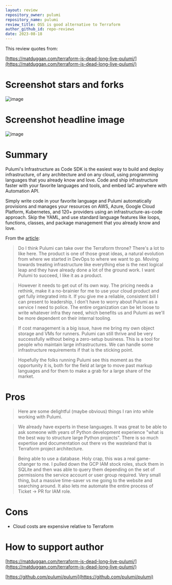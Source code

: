 ```yaml
---
layout: review
repository_owner: pulumi
repository_name: pulumi
review_title: OSS is good alternative to Terraform
author_github_id: repo-reviews
date: 2023-08-18
---
```

This review quotes from:

[https://matduggan.com/terraform-is-dead-long-live-pulumi/](https://matduggan.com/terraform-is-dead-long-live-pulumi/)

# Screenshot stars and forks

![image](https://github.com/repo-reviews/repo-reviews.github.io/assets/135327276/0b8db9cb-6a48-4746-826c-4ae3a7084aea)


# Screenshot headline image

![image](https://github.com/repo-reviews/repo-reviews.github.io/assets/135327276/7f8d0f20-717d-42b2-9120-7e489293c054)

# Summary
Pulumi's Infrastructure as Code SDK is the easiest way to build and deploy infrastructure, of any architecture and on any cloud, using programming languages that you already know and love. Code and ship infrastructure faster with your favorite languages and tools, and embed IaC anywhere with Automation API.

Simply write code in your favorite language and Pulumi automatically provisions and manages your resources on AWS, Azure, Google Cloud Platform, Kubernetes, and 120+ providers using an infrastructure-as-code approach. Skip the YAML, and use standard language features like loops, functions, classes, and package management that you already know and love.


From the [article](https://matduggan.com/terraform-is-dead-long-live-pulumi/):

> Do I think Pulumi can take over the Terraform throne? There's a lot to like here. The product is one of those great ideas, a natural evolution from where we started in DevOps to where we want to go. Moving towards treating infrastructure like everything else is the next logical leap and they have already done a lot of the ground work. I want Pulumi to succeed, I like it as a product.

> However it needs to get out of its own way. The pricing needs a rethink, make it a no-brainier for me to use your cloud product and get fully integrated into it. If you give me a reliable, consistent bill I can present to leadership, I don't have to worry about Pulumi as a service I need to police. The entire organization can be let loose to write whatever infra they need, which benefits us and Pulumi as we'll be more dependent on their internal tooling.

> If cost management is a big issue, have me bring my own object storage and VMs for runners. Pulumi can still thrive and be very successfully without being a zero-setup business. This is a tool for people who maintain large infrastructures. We can handle some infrastructure requirements if that is the sticking point.  

> Hopefully the folks running Pulumi see this moment as the opportunity it is, both for the field at large to move past markup languages and for them to make a grab for a large share of the market.


# Pros

> Here are some delightful (maybe obvious) things I ran into while working with Pulumi.

> We already have experts in these languages. It was great to be able to ask someone with years of Python development experience "what is the best way to structure large Python projects". There is so much expertise and documentation out there vs the wasteland that is Terraform project architecture.

> Being able to use a database. Holy crap, this was a real game-changer to me. I pulled down the GCP IAM stock roles, stuck them in SQLite and then was able to query them depending on the set of permissions the service account or user group required. Very small thing, but a massive time-saver vs me going to the website and searching around. It also lets me automate the entire process of Ticket -> PR for IAM role.

# Cons

- Cloud costs are expensive relative to Terraform

# How to support author

[https://matduggan.com/terraform-is-dead-long-live-pulumi/](https://matduggan.com/terraform-is-dead-long-live-pulumi/)

[https://github.com/pulumi/pulumi](https://github.com/pulumi/pulumi)



